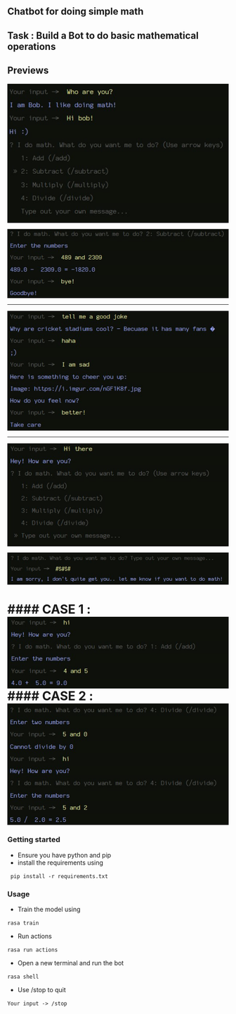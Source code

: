 ## Chatbot for doing simple math

## Task : Build a Bot to do basic mathematical operations

## Previews

<img src=".\screenshots\preview1.jpg" style="display: block;"></img>

<img src=".\screenshots\preview2.jpg" style="display: block;"></img>

 <hr>
<img src=".\screenshots\preview3.jpg" style="display: block;"></img>

 <hr>
<img src=".\screenshots\preview4.jpg" style="display: block;"></img>

 <img src=".\screenshots\preview5.jpg" style="display: block;"></img>

<h1>
#### CASE 1 :
<img src=".\screenshots\case1.jpg" style="display: block;"></img>
#### CASE 2 :
<img src=".\screenshots\case2.jpg" style="display: block;"></img>

 ### Getting started

 - Ensure you have python and pip
 - install the requirements using

 ``` shell
  pip install -r requirements.txt
  ```
### Usage

 - Train the model using
  ``` shell
  rasa train
  ```
  - Run actions
  ``` shell
  rasa run actions
  ```
  - Open a new terminal and run the bot
  ``` shell
  rasa shell
  ```
  - Use /stop to quit
  ``` shell
  Your input -> /stop
  ```